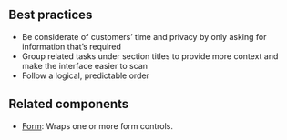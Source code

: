 ## Best practices

- Be considerate of customers’ time and privacy by only asking for information that’s required
- Group related tasks under section titles to provide more context and make the interface easier to scan
- Follow a logical, predictable order

## Related components

- [Form](https://github.com/Shopify/ui-extensions/tree/main/packages/checkout-ui-extensions/src/components/Form): Wraps one or more form controls.